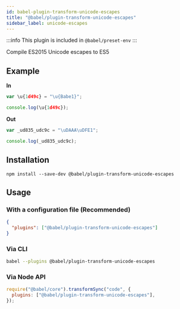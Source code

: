 ```yaml
---
id: babel-plugin-transform-unicode-escapes
title: "@babel/plugin-transform-unicode-escapes"
sidebar_label: unicode-escapes
---
```


:::info
This plugin is included in `@babel/preset-env`
:::

Compile ES2015 Unicode escapes to ES5

## Example

**In**

```js title="JavaScript"
var \u{1d49c} = "\u{Babe1}";

console.log(\u{1d49c});
```

**Out**

```js title="JavaScript"
var _ud835_udc9c = "\uDAAA\uDFE1";

console.log(_ud835_udc9c);
```

## Installation

```shell npm2yarn
npm install --save-dev @babel/plugin-transform-unicode-escapes
```

## Usage

### With a configuration file (Recommended)

```json title="babel.config.json"
{
  "plugins": ["@babel/plugin-transform-unicode-escapes"]
}
```

### Via CLI

```sh title="Shell"
babel --plugins @babel/plugin-transform-unicode-escapes
```

### Via Node API

```js title="JavaScript"
require("@babel/core").transformSync("code", {
  plugins: ["@babel/plugin-transform-unicode-escapes"],
});
```
